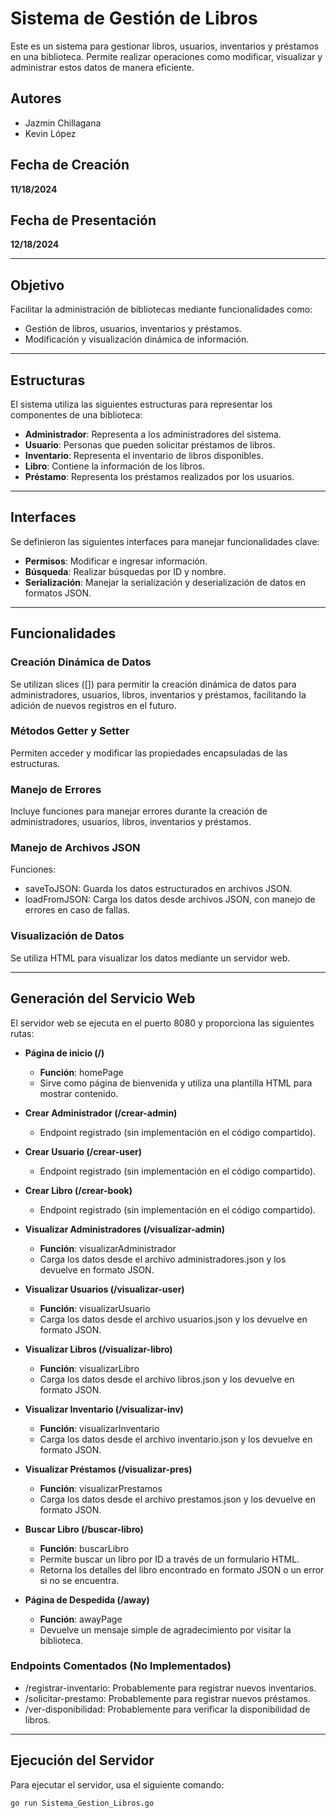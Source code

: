 # Sistema de Gestión de Libros

Este es un sistema para gestionar libros, usuarios, inventarios y préstamos en una biblioteca. Permite realizar operaciones como modificar, visualizar y administrar estos datos de manera eficiente.

## Autores
- Jazmin Chillagana
- Kevin López

## Fecha de Creación
**11/18/2024**

## Fecha de Presentación
**12/18/2024**

---

## Objetivo
Facilitar la administración de bibliotecas mediante funcionalidades como:
- Gestión de libros, usuarios, inventarios y préstamos.
- Modificación y visualización dinámica de información.

---

## Estructuras
El sistema utiliza las siguientes estructuras para representar los componentes de una biblioteca:

- **Administrador**: Representa a los administradores del sistema.
- **Usuario**: Personas que pueden solicitar préstamos de libros.
- **Inventario**: Representa el inventario de libros disponibles.
- **Libro**: Contiene la información de los libros.
- **Préstamo**: Representa los préstamos realizados por los usuarios.

---

## Interfaces
Se definieron las siguientes interfaces para manejar funcionalidades clave:

- **Permisos**: Modificar e ingresar información.
- **Búsqueda**: Realizar búsquedas por ID y nombre.
- **Serialización**: Manejar la serialización y deserialización de datos en formatos JSON.

---

## Funcionalidades
### Creación Dinámica de Datos
Se utilizan slices ([]) para permitir la creación dinámica de datos para administradores, usuarios, libros, inventarios y préstamos, facilitando la adición de nuevos registros en el futuro.

### Métodos Getter y Setter
Permiten acceder y modificar las propiedades encapsuladas de las estructuras.

### Manejo de Errores
Incluye funciones para manejar errores durante la creación de administradores, usuarios, libros, inventarios y préstamos.

### Manejo de Archivos JSON
Funciones:
- saveToJSON: Guarda los datos estructurados en archivos JSON.
- loadFromJSON: Carga los datos desde archivos JSON, con manejo de errores en caso de fallas.

### Visualización de Datos
Se utiliza HTML para visualizar los datos mediante un servidor web.

---

## Generación del Servicio Web
El servidor web se ejecuta en el puerto 8080 y proporciona las siguientes rutas:

- **Página de inicio (/)**  
  - **Función**: homePage  
  - Sirve como página de bienvenida y utiliza una plantilla HTML para mostrar contenido.

- **Crear Administrador (/crear-admin)**  
  - Endpoint registrado (sin implementación en el código compartido).

- **Crear Usuario (/crear-user)**  
  - Endpoint registrado (sin implementación en el código compartido).

- **Crear Libro (/crear-book)**  
  - Endpoint registrado (sin implementación en el código compartido).

- **Visualizar Administradores (/visualizar-admin)**  
  - **Función**: visualizarAdministrador  
  - Carga los datos desde el archivo administradores.json y los devuelve en formato JSON.

- **Visualizar Usuarios (/visualizar-user)**  
  - **Función**: visualizarUsuario  
  - Carga los datos desde el archivo usuarios.json y los devuelve en formato JSON.

- **Visualizar Libros (/visualizar-libro)**  
  - **Función**: visualizarLibro  
  - Carga los datos desde el archivo libros.json y los devuelve en formato JSON.

- **Visualizar Inventario (/visualizar-inv)**  
  - **Función**: visualizarInventario
  - Carga los datos desde el archivo inventario.json y los devuelve en formato JSON.

- **Visualizar Préstamos (/visualizar-pres)**  
  - **Función**: visualizarPrestamos  
  - Carga los datos desde el archivo prestamos.json y los devuelve en formato JSON.

- **Buscar Libro (/buscar-libro)**  
  - **Función**: buscarLibro  
  - Permite buscar un libro por ID a través de un formulario HTML.  
  - Retorna los detalles del libro encontrado en formato JSON o un error si no se encuentra.

- **Página de Despedida (/away)**  
  - **Función**: awayPage 
  - Devuelve un mensaje simple de agradecimiento por visitar la biblioteca.

### Endpoints Comentados (No Implementados)
- /registrar-inventario: Probablemente para registrar nuevos inventarios.
- /solicitar-prestamo: Probablemente para registrar nuevos préstamos.
- /ver-disponibilidad: Probablemente para verificar la disponibilidad de libros.

---

## Ejecución del Servidor
Para ejecutar el servidor, usa el siguiente comando:
```bash
go run Sistema_Gestion_Libros.go
